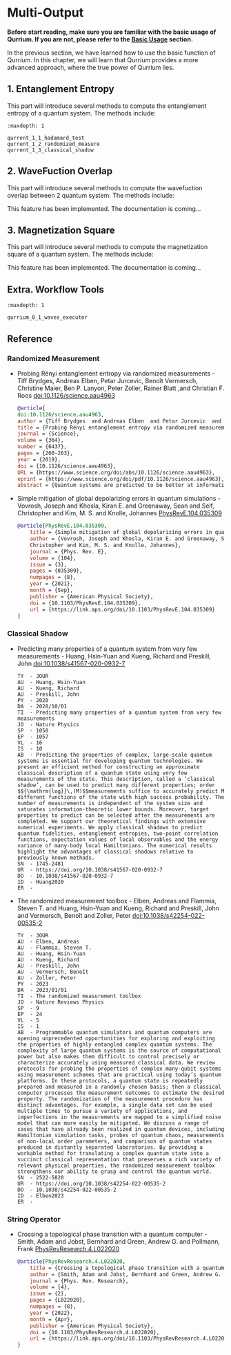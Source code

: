# Multi-Output

**Before start reading, make sure you are familiar with the basic usage of Qurrium. If you are not, please refer to the [Basic Usage](../basic_usage/index.md) section.**

In the previous section, we have learned how to use the basic function of Qurrium. In this chapter, we will learn that Qurrium provides a more advanced approach, where the true power of Qurrium lies.

## 1. Entanglement Entropy

This part will introduce several methods to compute the entanglement entropy of a quantum system. The methods include:

```{toctree}
:maxdepth: 1

qurrent_1_1_hadamard_test
qurrent_1_2_randomized_measure
qurrent_1_3_classical_shadow

```

## 2. WaveFuction Overlap

This part will introduce several methods to compute the wavefuction overlap between 2 quantum system. The methods include:

This feature has been implemented. The documentation is coming...

## 3. Magnetization Square

This part will introduce several methods to compute the magnetization square of a quantum system. The methods include:

This feature has been implemented. The documentation is coming...

<!-- ## 4. String Operator

This part will introduce several methods to compute the order of string operator of a quantum system. The methods include:

This feature has been implemented. The documentation is coming... -->

## Extra. Workflow Tools

```{toctree}
:maxdepth: 1

qurrium_0_1_waves_executer
```

## Reference

### Randomized Measurement

- Probing Rényi entanglement entropy via randomized measurements - Tiff Brydges, Andreas Elben, Petar Jurcevic, Benoît Vermersch, Christine Maier, Ben P. Lanyon, Peter Zoller, Rainer Blatt ,and Christian F. Roos [doi:10.1126/science.aau4963](https://www.science.org/doi/abs/10.1126/science.aau4963)

  ```bibtex
  @article{
  doi:10.1126/science.aau4963,
  author = {Tiff Brydges  and Andreas Elben  and Petar Jurcevic  and Benoît Vermersch  and Christine Maier  and Ben P. Lanyon  and Peter Zoller  and Rainer Blatt  and Christian F. Roos },
  title = {Probing Rényi entanglement entropy via randomized measurements},
  journal = {Science},
  volume = {364},
  number = {6437},
  pages = {260-263},
  year = {2019},
  doi = {10.1126/science.aau4963},
  URL = {https://www.science.org/doi/abs/10.1126/science.aau4963},
  eprint = {https://www.science.org/doi/pdf/10.1126/science.aau4963},
  abstract = {Quantum systems are predicted to be better at information processing than their classical counterparts, and quantum entanglement is key to this superior performance. But how does one gauge the degree of entanglement in a system? Brydges et al. monitored the build-up of the so-called Rényi entropy in a chain of up to 10 trapped calcium ions, each of which encoded a qubit. As the system evolved, interactions caused entanglement between the chain and the rest of the system to grow, which was reflected in the growth of the Rényi entropy. Science, this issue p. 260 The buildup of entropy in an ion chain reflects a growing entanglement between the chain and its complement. Entanglement is a key feature of many-body quantum systems. Measuring the entropy of different partitions of a quantum system provides a way to probe its entanglement structure. Here, we present and experimentally demonstrate a protocol for measuring the second-order Rényi entropy based on statistical correlations between randomized measurements. Our experiments, carried out with a trapped-ion quantum simulator with partition sizes of up to 10 qubits, prove the overall coherent character of the system dynamics and reveal the growth of entanglement between its parts, in both the absence and presence of disorder. Our protocol represents a universal tool for probing and characterizing engineered quantum systems in the laboratory, which is applicable to arbitrary quantum states of up to several tens of qubits.}}
  ```

- Simple mitigation of global depolarizing errors in quantum simulations - Vovrosh, Joseph and Khosla, Kiran E. and Greenaway, Sean and Self, Christopher and Kim, M. S. and Knolle, Johannes [PhysRevE.104.035309](https://link.aps.org/doi/10.1103/PhysRevE.104.035309)

  ```bibtex
  @article{PhysRevE.104.035309,
      title = {Simple mitigation of global depolarizing errors in quantum simulations},
      author = {Vovrosh, Joseph and Khosla, Kiran E. and Greenaway, Sean and Self,
      Christopher and Kim, M. S. and Knolle, Johannes},
      journal = {Phys. Rev. E},
      volume = {104},
      issue = {3},
      pages = {035309},
      numpages = {8},
      year = {2021},
      month = {Sep},
      publisher = {American Physical Society},
      doi = {10.1103/PhysRevE.104.035309},
      url = {https://link.aps.org/doi/10.1103/PhysRevE.104.035309}
  }

  ```

### Classical Shadow

- Predicting many properties of a quantum system from very few measurements - Huang, Hsin-Yuan and Kueng, Richard and Preskill, John [doi:10.1038/s41567-020-0932-7](https://doi.org/10.1038/s41567-020-0932-7)

  ```ris
  TY  - JOUR
  AU  - Huang, Hsin-Yuan
  AU  - Kueng, Richard
  AU  - Preskill, John
  PY  - 2020
  DA  - 2020/10/01
  TI  - Predicting many properties of a quantum system from very few measurements
  JO  - Nature Physics
  SP  - 1050
  EP  - 1057
  VL  - 16
  IS  - 10
  AB  - Predicting the properties of complex, large-scale quantum systems is essential for developing quantum technologies. We present an efficient method for constructing an approximate classical description of a quantum state using very few measurements of the state. This description, called a ‘classical shadow’, can be used to predict many different properties; order $${\mathrm{log}}\,(M)$$measurements suffice to accurately predict M different functions of the state with high success probability. The number of measurements is independent of the system size and saturates information-theoretic lower bounds. Moreover, target properties to predict can be selected after the measurements are completed. We support our theoretical findings with extensive numerical experiments. We apply classical shadows to predict quantum fidelities, entanglement entropies, two-point correlation functions, expectation values of local observables and the energy variance of many-body local Hamiltonians. The numerical results highlight the advantages of classical shadows relative to previously known methods.
  SN  - 1745-2481
  UR  - https://doi.org/10.1038/s41567-020-0932-7
  DO  - 10.1038/s41567-020-0932-7
  ID  - Huang2020
  ER  -
  ```

- The randomized measurement toolbox - Elben, Andreas and Flammia, Steven T. and Huang, Hsin-Yuan and Kueng, Richard and Preskill, John and Vermersch, Benoît and Zoller, Peter [doi:10.1038/s42254-022-00535-2](https://doi.org/10.1038/s42254-022-00535-2)

  ```ris
  TY  - JOUR
  AU  - Elben, Andreas
  AU  - Flammia, Steven T.
  AU  - Huang, Hsin-Yuan
  AU  - Kueng, Richard
  AU  - Preskill, John
  AU  - Vermersch, Benoît
  AU  - Zoller, Peter
  PY  - 2023
  DA  - 2023/01/01
  TI  - The randomized measurement toolbox
  JO  - Nature Reviews Physics
  SP  - 9
  EP  - 24
  VL  - 5
  IS  - 1
  AB  - Programmable quantum simulators and quantum computers are opening unprecedented opportunities for exploring and exploiting the properties of highly entangled complex quantum systems. The complexity of large quantum systems is the source of computational power but also makes them difficult to control precisely or characterize accurately using measured classical data. We review protocols for probing the properties of complex many-qubit systems using measurement schemes that are practical using today’s quantum platforms. In these protocols, a quantum state is repeatedly prepared and measured in a randomly chosen basis; then a classical computer processes the measurement outcomes to estimate the desired property. The randomization of the measurement procedure has distinct advantages. For example, a single data set can be used multiple times to pursue a variety of applications, and imperfections in the measurements are mapped to a simplified noise model that can more easily be mitigated. We discuss a range of cases that have already been realized in quantum devices, including Hamiltonian simulation tasks, probes of quantum chaos, measurements of non-local order parameters, and comparison of quantum states produced in distantly separated laboratories. By providing a workable method for translating a complex quantum state into a succinct classical representation that preserves a rich variety of relevant physical properties, the randomized measurement toolbox strengthens our ability to grasp and control the quantum world. 
  SN  - 2522-5820
  UR  - https://doi.org/10.1038/s42254-022-00535-2
  DO  - 10.1038/s42254-022-00535-2
  ID  - Elben2023
  ER  -
  ```

### String Operator

- Crossing a topological phase transition with a quantum computer - Smith, Adam and Jobst, Bernhard and Green, Andrew G. and Pollmann, Frank [PhysRevResearch.4.L022020](https://link.aps.org/doi/10.1103/PhysRevResearch.4.L022020)

  ```bibtex
  @article{PhysRevResearch.4.L022020,
      title = {Crossing a topological phase transition with a quantum computer},
      author = {Smith, Adam and Jobst, Bernhard and Green, Andrew G. and Pollmann, Frank},
      journal = {Phys. Rev. Research},
      volume = {4},
      issue = {2},
      pages = {L022020},
      numpages = {8},
      year = {2022},
      month = {Apr},
      publisher = {American Physical Society},
      doi = {10.1103/PhysRevResearch.4.L022020},
      url = {https://link.aps.org/doi/10.1103/PhysRevResearch.4.L022020}
  }
  ```
